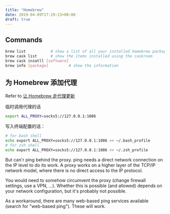 ```yaml
---
title: "Homebrew"
date: 2019-04-09T17:29:13+08:00
draft: true
---
```


## Commands
```sh
brew list           # show a list of all your installed homebrew packages
brew cask list      # show the items installed using the caskroom
brew cask insatll [software]
brew info [package]         # show the information
```

## 为 Homebrew 添加代理

Refer to [让 Homebrew 走代理更新](https://www.logcg.com/archives/1617.html)

临时调用代理的话
```sh
export ALL_PROXY=socks5://127.0.0.1:1086
```

写入终端配置的话：
```sh
# for bash shell
echo export ALL_PROXY=socks5://127.0.0.1:1086 >> ~/.bash_profile
# for zsh shell
echo export ALL_PROXY=socks5://127.0.0.1:1086 >> ~/.zsh_profile
```

But can'r ping behind the proxy. ping needs a direct network connection on the IP level to do its work. A proxy works on a higher layer of the TCP/IP network model, where there is no direct access to the IP protocol.

You would need to somehow circumvent the proxy (change firewall settings, use a VPN, ...). Whether this is possible (and allowed) depends on your network configuration, but it's probably not possible.

As a workaround, there are many web-based ping services available (search for "web-based ping"). These will work.